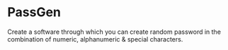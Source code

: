 # PassGen
Create a software through which you can create random password in the combination of numeric, alphanumeric &amp; special characters.
